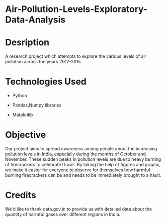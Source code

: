 # Air-Pollution-Levels-Exploratory-Data-Analysis

# Desription
A research project which attempts to explore the various levels of air pollution across the years 2012-2015.

# Technologies Used
  
- Python

- Pandas,Numpy libraries

- Matplotlib

# Objective

Our project aims to spread awareness among people about the increasing pollution levels in India, especially during the months of October and November.
These sudden peaks in pollution levels are due to heavy burning of firecrackers to celebrate Diwali. By taking the help of figures and graphs, we make it easier for everyone to observe for themselves how harmful burning firecrackers can be and needs to be immediately brought to a hault.

# Credits

We'd like to thank data.gov.in to provide us with detailed data about the quantity of harmful gases over different regions in India. 

